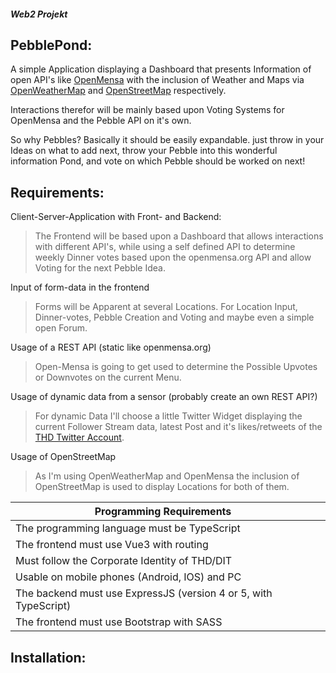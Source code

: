 ##### Web2 Projekt
## PebblePond:

A simple Application displaying a Dashboard that presents Information of open API's like [OpenMensa](https://openmensa.org/c/198) with the inclusion of Weather and Maps via [OpenWeatherMap](https://openweathermap.org/) and [OpenStreetMap](https://www.openstreetmap.org/) respectively.

Interactions therefor will be mainly based upon Voting Systems for OpenMensa and the Pebble API on it's own.

So why Pebbles? Basically it should be easily expandable. just throw in your Ideas on what to add next, throw your Pebble into this wonderful information Pond, and vote on which Pebble should be worked on next!

## Requirements:

Client-Server-Application with Front- and Backend:

> The Frontend will be based upon a Dashboard that allows interactions with different API's, while using a self defined API to determine weekly Dinner votes based upon the openmensa.org API and allow Voting for the next Pebble Idea.

Input of form-data in the frontend

> Forms will be Apparent at several Locations. For Location Input, Dinner-votes, Pebble Creation and Voting and maybe even a simple open Forum.

Usage of a REST API (static like openmensa.org)

> Open-Mensa is going to get used to determine the Possible Upvotes or Downvotes on the current Menu.

Usage of dynamic data from a sensor (probably create an own REST API?)

> For dynamic Data I'll choose a little Twitter Widget displaying the current Follower Stream data, latest Post and it's likes/retweets of the [THD Twitter Account](https://twitter.com/th_deggendorf?lang=en).

Usage of OpenStreetMap

> As I'm using OpenWeatherMap and OpenMensa the inclusion of OpenStreetMap is used to display Locations for both of them.

| Programming Requirements                                     |      |
| ------------------------------------------------------------ | ---- |
| The programming language must be TypeScript                  |      |
| The frontend must use Vue3 with routing                      |      |
| Must follow the Corporate Identity of THD/DIT                |      |
| Usable on mobile phones (Android, IOS) and PC                |      |
| The backend must use ExpressJS (version 4 or 5, with TypeScript) |      |
| The frontend must use Bootstrap with SASS                    |      |

## Installation:




